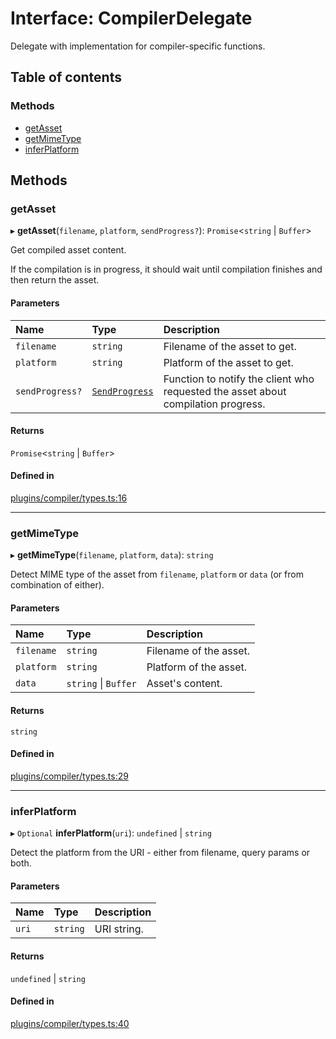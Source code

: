# Interface: CompilerDelegate

Delegate with implementation for compiler-specific functions.

## Table of contents

### Methods

- [getAsset](./CompilerDelegate.md#getasset)
- [getMimeType](./CompilerDelegate.md#getmimetype)
- [inferPlatform](./CompilerDelegate.md#inferplatform)

## Methods

### getAsset

▸ **getAsset**(`filename`, `platform`, `sendProgress?`): `Promise`<`string` \| `Buffer`\>

Get compiled asset content.

If the compilation is in progress, it should wait until compilation finishes and then return the asset.

#### Parameters

| Name | Type | Description |
| :------ | :------ | :------ |
| `filename` | `string` | Filename of the asset to get. |
| `platform` | `string` | Platform of the asset to get. |
| `sendProgress?` | [`SendProgress`](../types/SendProgress.md) | Function to notify the client who requested the asset about compilation progress. |

#### Returns

`Promise`<`string` \| `Buffer`\>

#### Defined in

[plugins/compiler/types.ts:16](https://github.com/callstack/repack/blob/1d9a1bb/packages/dev-server/src/plugins/compiler/types.ts#L16)

___

### getMimeType

▸ **getMimeType**(`filename`, `platform`, `data`): `string`

Detect MIME type of the asset from `filename`, `platform` or `data` (or from combination of either).

#### Parameters

| Name | Type | Description |
| :------ | :------ | :------ |
| `filename` | `string` | Filename of the asset. |
| `platform` | `string` | Platform of the asset. |
| `data` | `string` \| `Buffer` | Asset's content. |

#### Returns

`string`

#### Defined in

[plugins/compiler/types.ts:29](https://github.com/callstack/repack/blob/1d9a1bb/packages/dev-server/src/plugins/compiler/types.ts#L29)

___

### inferPlatform

▸ `Optional` **inferPlatform**(`uri`): `undefined` \| `string`

Detect the platform from the URI - either from filename, query params or both.

#### Parameters

| Name | Type | Description |
| :------ | :------ | :------ |
| `uri` | `string` | URI string. |

#### Returns

`undefined` \| `string`

#### Defined in

[plugins/compiler/types.ts:40](https://github.com/callstack/repack/blob/1d9a1bb/packages/dev-server/src/plugins/compiler/types.ts#L40)
